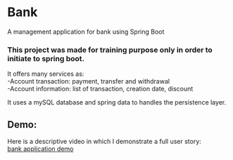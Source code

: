 # Bank
A management application for bank using Spring Boot

### This project was made for training purpose only in order to initiate to spring boot.
It offers many services as:  
-Account transaction: payment, transfer and withdrawal   
-Account information: list of transaction, creation date, discount

It uses a mySQL database and spring data to handles the persistence layer.

## Demo:  
Here is a descriptive video in which I demonstrate a full user story:  
[bank application demo](https://www.youtube.com/watch?v=BEwuD-i_JNg&t=22s)

